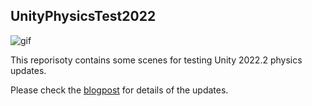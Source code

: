 UnityPhysicsTest2022
--------------------

![gif](https://user-images.githubusercontent.com/343936/224991900-f7b6c79e-9944-4634-9092-a015d67fd28f.gif)

This reporisoty contains some scenes for testing Unity 2022.2 physics updates.

Please check the [blogpost] for details of the updates.

[blogpost]: https://blog.unity.com/engine-platform/physics-changes-in-unity-2022-2
